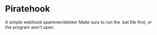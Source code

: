 # Piratehook
A simple webhook spammer/deleter
Make sure to run the .bat file first, or the program won't open.

